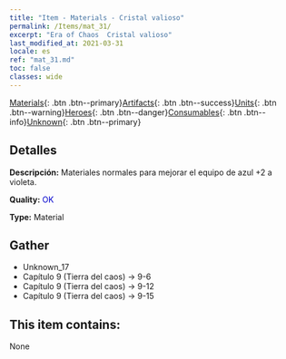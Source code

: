 ```yaml
---
title: "Item - Materials - Cristal valioso"
permalink: /Items/mat_31/
excerpt: "Era of Chaos  Cristal valioso"
last_modified_at: 2021-03-31
locale: es
ref: "mat_31.md"
toc: false
classes: wide
---
```

 [Materials](/es/Items/){: .btn .btn--primary}[Artifacts](/es/Items/Artifacts/){: .btn .btn--success}[Units](/es/Items/Units/){: .btn .btn--warning}[Heroes](/es/Items/Heroes/){: .btn .btn--danger}[Consumables](/es/Items/Consumables/){: .btn .btn--info}[Unknown](/es/Items/Unknown/){: .btn .btn--primary}

## Detalles
 **Descripción:** Materiales normales para mejorar el equipo de azul +2 a violeta.

 **Quality:** <span style="color: #0000CD">OK</span>

 **Type:** Material

## Gather

*    Unknown_17 
*    Capítulo 9 (Tierra del caos) -> 9-6 
*    Capítulo 9 (Tierra del caos) -> 9-12 
*    Capítulo 9 (Tierra del caos) -> 9-15 

## This item contains:

  None

